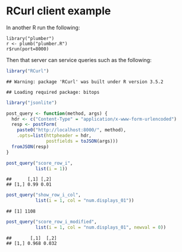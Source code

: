 RCurl client example
================

In another R run the following:

    library("plumber")
    r <- plumb("plumber.R")
    r$run(port=8000)

Then that server can service queries such as the following:

``` r
library("RCurl")
```

    ## Warning: package 'RCurl' was built under R version 3.5.2

    ## Loading required package: bitops

``` r
library("jsonlite")

post_query <- function(method, args) {
  hdr <- c("Content-Type" = "application/x-www-form-urlencoded")
  resp <- postForm(
    paste0("http://localhost:8000/", method),
    .opts=list(httpheader = hdr, 
               postfields = toJSON(args)))
  fromJSON(resp)
}

post_query("score_row_i", 
           list(i = 1))
```

    ##      [,1] [,2]
    ## [1,] 0.99 0.01

``` r
post_query("show_row_i_col", 
           list(i = 1, col = "num.displays_01"))
```

    ## [1] 1108

``` r
post_query("score_row_i_modified", 
           list(i = 1, col = "num.displays_01", newval = 0))
```

    ##       [,1]  [,2]
    ## [1,] 0.968 0.032
